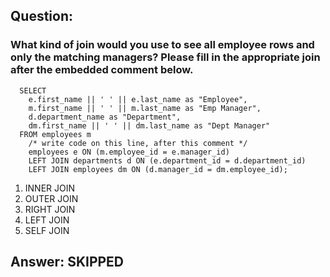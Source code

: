 ## Question:

### What kind of join would you use to see all employee rows and only the matching managers? Please fill in the appropriate join after the embedded comment below.

```
  SELECT
    e.first_name || ' ' || e.last_name as "Employee",
    m.first_name || ' ' || m.last_name as "Emp Manager",
    d.department_name as "Department",
    dm.first_name || ' ' || dm.last_name as "Dept Manager"
  FROM employees m
    /* write code on this line, after this comment */
    employees e ON (m.employee_id = e.manager_id)
    LEFT JOIN departments d ON (e.department_id = d.department_id)
    LEFT JOIN employees dm ON (d.manager_id = dm.employee_id);
```

1. INNER JOIN
2. OUTER JOIN
3. RIGHT JOIN
4. LEFT JOIN
5. SELF JOIN

## Answer: SKIPPED
